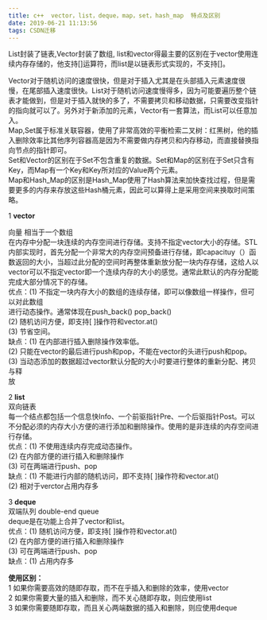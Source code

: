 ```yaml
---
title: c++  vector，list，deque，map，set，hash_map  特点及区别
date: 2019-06-21 11:13:56
tags: CSDN迁移
---
```

   List封装了链表,Vector封装了数组, list和vector得最主要的区别在于vector使用连续内存存储的，他支持[]运算符，而list是以链表形式实现的，不支持[]。

 Vector对于随机访问的速度很快，但是对于插入尤其是在头部插入元素速度很慢，在尾部插入速度很快。List对于随机访问速度慢得多，因为可能要遍历整个链表才能做到，但是对于插入就快的多了，不需要拷贝和移动数据，只需要改变指针的指向就可以了。另外对于新添加的元素，Vector有一套算法，而List可以任意加入。  
 Map,Set属于标准关联容器，使用了非常高效的平衡检索二叉树：红黑树，他的插入删除效率比其他序列容器高是因为不需要做内存拷贝和内存移动，而直接替换指向节点的指针即可。  
 Set和Vector的区别在于Set不包含重复的数据。Set和Map的区别在于Set只含有Key，而Map有一个Key和Key所对应的Value两个元素。  
 Map和Hash_Map的区别是Hash_Map使用了Hash算法来加快查找过程，但是需要更多的内存来存放这些Hash桶元素，因此可以算得上是采用空间来换取时间策略。

 

 1 **vector**

 向量 相当于一个数组  
 在内存中分配一块连续的内存空间进行存储。支持不指定vector大小的存储。STL内部实现时，首先分配一个非常大的内存空间预备进行存储，即capacituy（）函数返回的大小，当超过此分配的空间时再整体重新放分配一块内存存储，这给人以vector可以不指定vector即一个连续内存的大小的感觉。通常此默认的内存分配能完成大部分情况下的存储。  
 优点：(1) 不指定一块内存大小的数组的连续存储，即可以像数组一样操作，但可以对此数组  
 进行动态操作。通常体现在push_back() pop_back()  
 (2) 随机访问方便，即支持[ ]操作符和vector.at()  
 (3) 节省空间。  
 缺点：(1) 在内部进行插入删除操作效率低。  
 (2) 只能在[]()vector的最后进行push和pop，不能在vector的头进行push和pop。  
 (3) 当动态添加的数据超过vector默认分配的大小时要进行整体的重新分配、拷贝与释  
 放   
  
 2 **list**  
 双向链表  
 每一个结点都包括一个信息快Info、一个前驱指针Pre、一个后驱指针Post。可以不分配必须的内存大小方便的进行添加和删除操作。使用的是非连续的内存空间进行存储。  
 优点：(1) 不使用连续内存完成动态操作。  
 (2) 在内部方便的进行插入和删除操作  
 (3) 可在两端进行push、pop  
 缺点：(1) 不能进行内部的随机访问，即不支持[ ]操作符和vector.at()  
 (2) 相对于verctor占用内存多  
  
 3 **deque**  
 双端队列 double-end queue  
 deque是在功能上合并了vector和list。  
 优点：(1) 随机访问方便，即支持[ ]操作符和vector.at()  
 (2) 在内部方便的进行插入和删除操作  
 (3) 可在两端进行push、pop  
 缺点：(1) 占用内存多  
  
**使用区别：**  
 1 如果你需要高效的随即存取，而不在乎插入和删除的效率，使用vector   
 2 如果你需要大量的插入和删除，而不关心随即存取，则应使用list   
 3 如果你需要随即存取，而且关心两端数据的插入和删除，则应使用deque

   
 